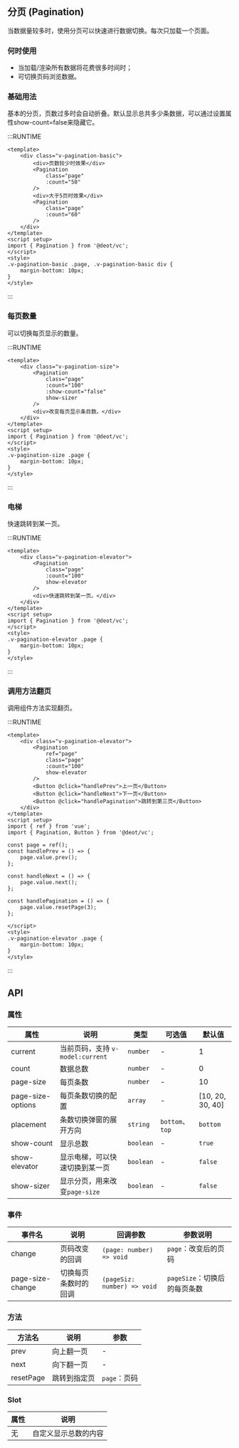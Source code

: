 ## 分页 (Pagination)
当数据量较多时，使用分页可以快速进行数据切换。每次只加载一个页面。

### 何时使用
- 当加载/渲染所有数据将花费很多时间时；
- 可切换页码浏览数据。

### 基础用法
基本的分页，页数过多时会自动折叠。默认显示总共多少条数据，可以通过设置属性show-count=false来隐藏它。

:::RUNTIME
```vue
<template>
	<div class="v-pagination-basic">
		<div>页数较少时效果</div>
		<Pagination
			class="page"
			:count="50"
		/>
		<div>大于5页时效果</div>
		<Pagination
			class="page"
			:count="60"
		/>
	</div>
</template>
<script setup>
import { Pagination } from '@deot/vc';
</script>
<style>
.v-pagination-basic .page, .v-pagination-basic div {
	margin-bottom: 10px;
}
</style>
```
:::

### 每页数量
可以切换每页显示的数量。

:::RUNTIME
```vue
<template>
	<div class="v-pagination-size">
		<Pagination
			class="page"
			:count="100"
			:show-count="false"
			show-sizer
		/>
		<div>改变每页显示条目数。</div>
	</div>
</template>
<script setup>
import { Pagination } from '@deot/vc';
</script>
<style>
.v-pagination-size .page {
	margin-bottom: 10px;
}
</style>
```
:::

### 电梯
快速跳转到某一页。

:::RUNTIME
```vue
<template>
	<div class="v-pagination-elevator">
		<Pagination
			class="page"
			:count="100"
			show-elevator
		/>
		<div>快速跳转到某一页。</div>
	</div>
</template>
<script setup>
import { Pagination } from '@deot/vc';
</script>
<style>
.v-pagination-elevator .page {
	margin-bottom: 10px;
}
</style>
```
:::

### 调用方法翻页
调用组件方法实现翻页。

:::RUNTIME
```vue
<template>
	<div class="v-pagination-elevator">
		<Pagination
			ref="page"
			class="page"
			:count="100"
			show-elevator
		/>
		<Button @click="handlePrev">上一页</Button>
		<Button @click="handleNext">下一页</Button>
		<Button @click="handlePagination">跳转到第三页</Button>
	</div>
</template>
<script setup>
import { ref } from 'vue';
import { Pagination, Button } from '@deot/vc';

const page = ref();
const handlePrev = () => {
	page.value.prev();
};

const handleNext = () => {
	page.value.next();
};

const handlePagination = () => {
	page.value.resetPage(3);
};

</script>
<style>
.v-pagination-elevator .page {
	margin-bottom: 10px;
}
</style>
```
:::

## API

### 属性

| 属性                | 说明                        | 类型        | 可选值            | 默认值              |
| ----------------- | ------------------------- | --------- | -------------- | ---------------- |
| current           | 当前页码，支持 `v-model:current` | `number`  | -              | 1                |
| count             | 数据总数                      | `number`  | -              | 0                |
| page-size         | 每页条数                      | `number`  | -              | 10               |
| page-size-options | 每页条数切换的配置                 | `array`   | -              | [10, 20, 30, 40] |
| placement         | 条数切换弹窗的展开方向               | `string`  | `bottom`、`top` | `bottom`         |
| show-count        | 显示总数                      | `boolean` | -              | `true`           |
| show-elevator     | 显示电梯，可以快速切换到某一页           | `boolean` | -              | `false`          |
| show-sizer        | 显示分页，用来改变`page-size`      | `boolean` | -              | `false`          |

### 事件

| 事件名              | 说明         | 回调参数                        | 参数说明                |
| ---------------- | ---------- | --------------------------- | ------------------- |
| change           | 页码改变的回调    | `(page: number) => void`    | `page`：改变后的页码       |
| page-size-change | 切换每页条数时的回调 | `(pageSiz: number) => void` | `pageSize`：切换后的每页条数 |

### 方法

| 方法名       | 说明     | 参数        |
| --------- | ------ | --------- |
| prev      | 向上翻一页  | -         |
| next      | 向下翻一页  | -         |
| resetPage | 跳转到指定页 | `page`：页码 |

### Slot

| 属性 | 说明         |
| -- | ---------- |
| 无  | 自定义显示总数的内容 |

